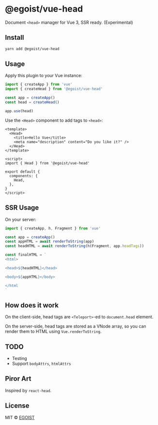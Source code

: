 # @egoist/vue-head

Document `<head>` manager for Vue 3, SSR ready. (Experimental)

## Install

```bash
yarn add @egoist/vue-head
```

## Usage

Apply this plugin to your Vue instance:

```js
import { createApp } from 'vue'
import { createHead } from '@egoist/vue-head'

const app = createApp()
const head = createHead()

app.use(head)
```

Use the `<Head>` component to add tags to `<head>`:

```vue
<template>
  <Head>
    <title>Hello Vue</title>
    <meta name="description" content="Do you like it?" />
  </Head>
</template>

<script>
import { Head } from '@egoist/vue-head'

export default {
  components: {
    Head,
  },
}
</script>
```

## SSR Usage

On your server:

```js
import { createApp, h, Fragment } from 'vue'

const app = createApp()
const appHTML = await renderToString(app)
const headHTML = await renderToString(h(Fragment, app.headTags))

const finalHTML = `
<html>

<head>${headHTML}</head>

<body>${appHTML}</body>

</html
`
```

## How does it work

On the client-side, head tags are `<Teleport>`-ed to `document.head` element.

On the server-side, head tags are stored as a VNode array, so you can render them to HTML using `Vue.renderToString`.

## TODO

- Testing
- Support `bodyAttrs`, `htmlAttrs`

## Piror Art

Inspired by `react-head`.

## License

MIT &copy; [EGOIST](https://github.com/egoist/vue-head)
